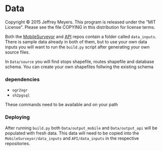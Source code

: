 # Data

Copyright © 2015 Jeffrey Meyers. This program is released under the "MIT License". Please see the file COPYING in this distribution for license terms.

Both the [MobileSurveyor](https://github.com/TransitSurveyor/MobileSurveyor) and [API](https://github.com/TransitSurveyor/API) repos contain a folder called `data_inputs`. There is sample data already in both of them, but to use your own data inputs you will want to run the `build.py` script after generating your own source files.

In `Data/source` you will find stops shapefile, routes shapefile and database schema. You can create your own shapefiles follwing the existing schema

### dependencies

+ `ogr2ogr`
+ `sh2pgsql`

These commands need to be available and on your path

### Deploying

After running `build.py` both `Data/output_mobile` and `Data/output_api` will be populated with fresh data. This data will need to be copied into the `MobileSurveyor/data_inputs` and `API/data_inputs` in the respective repositories.
